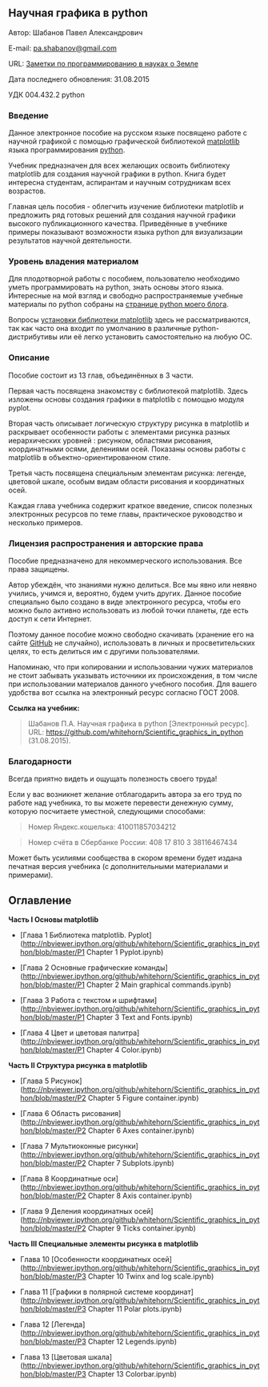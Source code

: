 ﻿## Научная графика в python

Автор: Шабанов Павел Александрович

E-mail: pa.shabanov@gmail.com

URL: [Заметки по программированию в науках о Земле](http://geofortran.blogspot.ru/)

Дата последнего обновления: 31.08.2015

УДК 004.432.2 python

### Введение

Данное электронное пособие на русском языке посвящено работе с научной графикой с помощью графической библиотекой [matplotlib](http://matplotlib.org/) языка программирования [python](https://www.python.org/).

Учебник предназначен для всех желающих освоить библиотеку matplotlib для создания научной графики в python. Книга будет интересна студентам, аспирантам и научным сотрудникам всех возрастов. 

Главная цель пособия - облегчить изучение библиотеки matplotlib и предложить ряд готовых решений для создания научной графики высокого публикационного качества. Приведённые в учебнике примеры показывают возможности языка python для визуализации результатов научной деятельности.

### Уровень владения материалом

Для плодотворной работы с пособием, пользователю необходимо уметь программировать на python, знать основы этого языка. Интересные на мой взгляд и свободно распространяемые учебные материалы по python собраны на [странице python моего блога](http://geofortran.blogspot.ru/p/blog-page.html).

Вопросы [установки библиотеки matplotlib](http://matplotlib.org/downloads.html) здесь не рассматриваются, так как часто она входит по умолчанию в различные python-дистрибутивы или её легко установить самостоятельно на любую ОС. 

### Описание 

Пособие состоит из 13 глав, объединённых в 3 части. 

Первая часть посвящена знакомству с библиотекой matplotlib. Здесь изложены основы создания графики в matplotlib с помощью модуля pyplot.

Вторая часть описывает логическую структуру рисунка в matplotlib и раскрывает особенности работы с элементами рисунка разных иерархических уровней : рисунком, областями рисования, координатными осями, делениями осей. Показаны основы работы с matplotlib в объектно-ориентированном стиле.

Третья часть посвящена специальным элементам рисунка: легенде, цветовой шкале, особым видам области рисования и координатных осей.

Каждая глава учебника содержит краткое введение, список полезных электронных ресурсов по теме главы, практическое руководство и несколько примеров.

### Лицензия распространения и авторские права

Пособие предназначено для некоммерческого использования. Все права защищены.

Автор убеждён, что знаниями нужно делиться. Все мы явно или неявно учились, учимся и, вероятно, будем учить других. Данное пособие специально было создано в виде электронного ресурса, чтобы его можно было активно использовать из любой точки планеты, где есть доступ к сети Интернет. 

Поэтому данное пособие можно свободно скачивать (хранение его на сайте [GitHub](https://github.com/) не случайно), использовать в личных и просветительских целях, то есть делиться им с другими пользователями. 

Напоминаю, что при копировании и использовании чужих материалов не стоит забывать указывать источники их происхождения, в том числе при использовании материалов данного учебного пособия. Для вашего удобства вот ссылка на электронный ресурс согласно ГОСТ 2008.

**Ссылка на учебник:**

> Шабанов П.А. Научная графика в python [Электронный ресурс]. URL: https://github.com/whitehorn/Scientific_graphics_in_python (31.08.2015).

### Благодарности

Всегда приятно видеть и ощущать полезность своего труда!

Если у вас возникнет желание отблагодарить автора за его труд по работе над учебника, то вы можете перевести денежную сумму, которую посчитаете уместной, следующими способами:

> Номер Яндекс.кошелька: 410011857034212

> Номер счёта в Сбербанке России: 408 17 810 3 38116467434

Может быть усилиями сообщества в скором времени будет издана печатная версия учебника (с дополнительными материалами и примерами).

## Оглавление

**Часть I Основы matplotlib**

+ [Глава 1 Библиотека matplotlib. Pyplot](http://nbviewer.ipython.org/github/whitehorn/Scientific_graphics_in_python/blob/master/P1 Chapter 1 Pyplot.ipynb)

+ [Глава 2 Основные графические команды](http://nbviewer.ipython.org/github/whitehorn/Scientific_graphics_in_python/blob/master/P1 Chapter 2 Main graphical commands.ipynb)

+ [Глава 3 Работа с текстом и шрифтами](http://nbviewer.ipython.org/github/whitehorn/Scientific_graphics_in_python/blob/master/P1 Chapter 3 Text and Fonts.ipynb)

+ [Глава 4 Цвет и цветовая палитра](http://nbviewer.ipython.org/github/whitehorn/Scientific_graphics_in_python/blob/master/P1 Chapter 4 Color.ipynb)

**Часть II Структура рисунка в matplotlib**

+ [Глава 5 Рисунок](http://nbviewer.ipython.org/github/whitehorn/Scientific_graphics_in_python/blob/master/P2 Chapter 5 Figure container.ipynb)

+ [Глава 6 Область рисования](http://nbviewer.ipython.org/github/whitehorn/Scientific_graphics_in_python/blob/master/P2 Chapter 6 Axes container.ipynb)

+ [Глава 7 Мультиоконные рисунки](http://nbviewer.ipython.org/github/whitehorn/Scientific_graphics_in_python/blob/master/P2 Chapter 7 Subplots.ipynb)

+ [Глава 8 Координатные оси](http://nbviewer.ipython.org/github/whitehorn/Scientific_graphics_in_python/blob/master/P2 Chapter 8 Axis container.ipynb)

+ [Глава 9 Деления координатных осей](http://nbviewer.ipython.org/github/whitehorn/Scientific_graphics_in_python/blob/master/P2 Chapter 9 Ticks container.ipynb)

**Часть III Специальные элементы рисунка в matplotlib**

+ Глава 10 [Особенности координатных осей](http://nbviewer.ipython.org/github/whitehorn/Scientific_graphics_in_python/blob/master/P3 Chapter 10 Twinx and log scale.ipynb)

+ Глава 11 [Графики в полярной системе координат](http://nbviewer.ipython.org/github/whitehorn/Scientific_graphics_in_python/blob/master/P3 Chapter 11 Polar plots.ipynb) 

+ Глава 12 [Легенда](http://nbviewer.ipython.org/github/whitehorn/Scientific_graphics_in_python/blob/master/P3 Chapter 12 Legends.ipynb)

+ Глава 13 [Цветовая шкала](http://nbviewer.ipython.org/github/whitehorn/Scientific_graphics_in_python/blob/master/P3 Chapter 13 Colorbar.ipynb)
